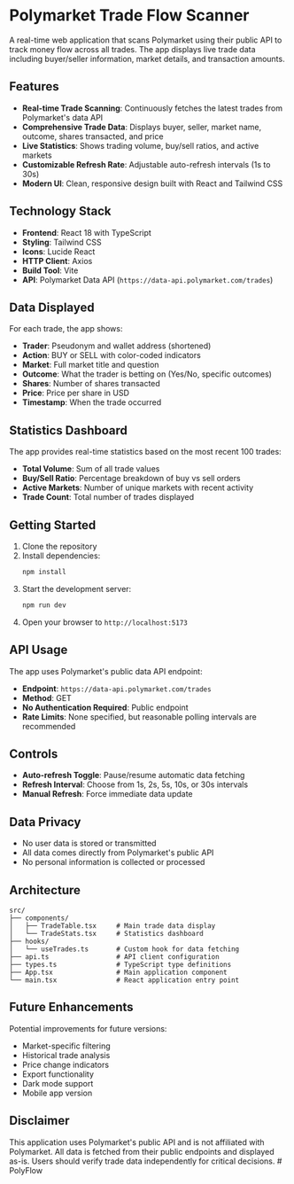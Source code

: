 # Polymarket Trade Flow Scanner

A real-time web application that scans Polymarket using their public API to track money flow across all trades. The app displays live trade data including buyer/seller information, market details, and transaction amounts.

## Features

- **Real-time Trade Scanning**: Continuously fetches the latest trades from Polymarket's data API
- **Comprehensive Trade Data**: Displays buyer, seller, market name, outcome, shares transacted, and price
- **Live Statistics**: Shows trading volume, buy/sell ratios, and active markets
- **Customizable Refresh Rate**: Adjustable auto-refresh intervals (1s to 30s)
- **Modern UI**: Clean, responsive design built with React and Tailwind CSS

## Technology Stack

- **Frontend**: React 18 with TypeScript
- **Styling**: Tailwind CSS
- **Icons**: Lucide React
- **HTTP Client**: Axios
- **Build Tool**: Vite
- **API**: Polymarket Data API (`https://data-api.polymarket.com/trades`)

## Data Displayed

For each trade, the app shows:
- **Trader**: Pseudonym and wallet address (shortened)
- **Action**: BUY or SELL with color-coded indicators
- **Market**: Full market title and question
- **Outcome**: What the trader is betting on (Yes/No, specific outcomes)
- **Shares**: Number of shares transacted
- **Price**: Price per share in USD
- **Timestamp**: When the trade occurred

## Statistics Dashboard

The app provides real-time statistics based on the most recent 100 trades:
- **Total Volume**: Sum of all trade values
- **Buy/Sell Ratio**: Percentage breakdown of buy vs sell orders
- **Active Markets**: Number of unique markets with recent activity
- **Trade Count**: Total number of trades displayed

## Getting Started

1. Clone the repository
2. Install dependencies:
   ```bash
   npm install
   ```
3. Start the development server:
   ```bash
   npm run dev
   ```
4. Open your browser to `http://localhost:5173`

## API Usage

The app uses Polymarket's public data API endpoint:
- **Endpoint**: `https://data-api.polymarket.com/trades`
- **Method**: GET
- **No Authentication Required**: Public endpoint
- **Rate Limits**: None specified, but reasonable polling intervals are recommended

## Controls

- **Auto-refresh Toggle**: Pause/resume automatic data fetching
- **Refresh Interval**: Choose from 1s, 2s, 5s, 10s, or 30s intervals
- **Manual Refresh**: Force immediate data update

## Data Privacy

- No user data is stored or transmitted
- All data comes directly from Polymarket's public API
- No personal information is collected or processed

## Architecture

```
src/
├── components/
│   ├── TradeTable.tsx     # Main trade data display
│   └── TradeStats.tsx     # Statistics dashboard
├── hooks/
│   └── useTrades.ts       # Custom hook for data fetching
├── api.ts                 # API client configuration
├── types.ts               # TypeScript type definitions
├── App.tsx                # Main application component
└── main.tsx               # React application entry point
```

## Future Enhancements

Potential improvements for future versions:
- Market-specific filtering
- Historical trade analysis
- Price change indicators
- Export functionality
- Dark mode support
- Mobile app version

## Disclaimer

This application uses Polymarket's public API and is not affiliated with Polymarket. All data is fetched from their public endpoints and displayed as-is. Users should verify trade data independently for critical decisions.
#   P o l y F l o w  
 